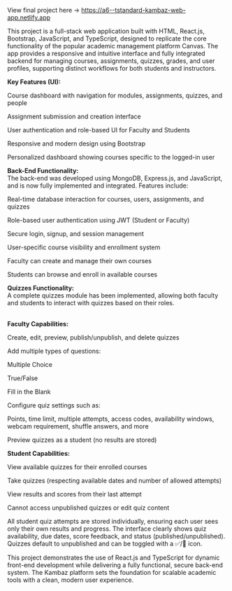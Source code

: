 View final project here → https://a6--tstandard-kambaz-web-app.netlify.app

This project is a full-stack web application built with HTML, React.js, Bootstrap, JavaScript, and TypeScript, designed to replicate the core functionality of the popular academic management platform Canvas. The app provides a responsive and intuitive interface and fully integrated backend for managing courses, assignments, quizzes, grades, and user profiles, supporting distinct workflows for both students and instructors.

<strong> Key Features (UI): </strong> <br/>

Course dashboard with navigation for modules, assignments, quizzes, and people <br/>

Assignment submission and creation interface <br/>

User authentication and role-based UI for Faculty and Students <br/>

Responsive and modern design using Bootstrap <br/>

Personalized dashboard showing courses specific to the logged-in user <br/>

<strong> Back-End Functionality: </strong> <br/>
The back-end was developed using MongoDB, Express.js, and JavaScript, and is now fully implemented and integrated. Features include: <br/>

Real-time database interaction for courses, users, assignments, and quizzes <br/>

Role-based user authentication using JWT (Student or Faculty) <br/>

Secure login, signup, and session management <br/>

User-specific course visibility and enrollment system <br/>

Faculty can create and manage their own courses <br/>

Students can browse and enroll in available courses <br/>

<strong> Quizzes Functionality: </strong> <br/>
A complete quizzes module has been implemented, allowing both faculty and students to interact with quizzes based on their roles. <br/><br/>

<strong> Faculty Capabilities: </strong> <br/>

Create, edit, preview, publish/unpublish, and delete quizzes <br/>

Add multiple types of questions:

Multiple Choice

True/False

Fill in the Blank <br/>

Configure quiz settings such as:

Points, time limit, multiple attempts, access codes, availability windows, webcam requirement, shuffle answers, and more <br/>

Preview quizzes as a student (no results are stored) <br/>

<strong> Student Capabilities: </strong> <br/>

View available quizzes for their enrolled courses <br/>

Take quizzes (respecting available dates and number of allowed attempts) <br/>

View results and scores from their last attempt <br/>

Cannot access unpublished quizzes or edit quiz content <br/>

All student quiz attempts are stored individually, ensuring each user sees only their own results and progress. The interface clearly shows quiz availability, due dates, score feedback, and status (published/unpublished). Quizzes default to unpublished and can be toggled with a ✅/🚫 icon.

This project demonstrates the use of React.js and TypeScript for dynamic front-end development while delivering a fully functional, secure back-end system. The Kambaz platform sets the foundation for scalable academic tools with a clean, modern user experience.
